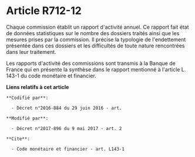 # Article R712-12

Chaque commission établit un rapport d'activité annuel. Ce rapport fait état de données statistiques sur le nombre des
dossiers traités ainsi que les mesures prises par la commission. Il précise la typologie de l'endettement présentée dans ces
dossiers et les difficultés de toute nature rencontrées dans leur traitement.

Les rapports d'activité des commissions sont transmis à la Banque de France qui en présente la synthèse dans le rapport
mentionné à l'article L. 143-1 du code monétaire et financier.

**Liens relatifs à cet article**

	**Codifié par**:

	  - Décret n°2016-884 du 29 juin 2016 - art.

	**Modifié par**:

	  - Décret n°2017-896 du 9 mai 2017 - art. 2

	**Cite**:

	  - Code monétaire et financier - art. L143-1
